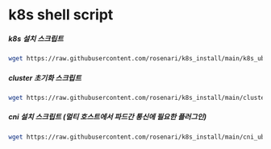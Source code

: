 # k8s shell script

##### k8s 설치 스크립트
```bash
wget https://raw.githubusercontent.com/rosenari/k8s_install/main/k8s_ubuntu_22_04_4.sh && chmod +x k8s_ubuntu_22_04_4.sh && ./k8s_ubuntu_22_04_4.sh
```
##### cluster 초기화 스크립트
```bash
wget https://raw.githubusercontent.com/rosenari/k8s_install/main/cluster_ubuntu_22_04_4.sh && chmod +x cluster_ubuntu_22_04_4.sh && ./cluster_ubuntu_22_04_4.sh
```
##### cni 설치 스크립트 (멀티 호스트에서 파드간 통신에 필요한 플러그인)
```bash
wget https://raw.githubusercontent.com/rosenari/k8s_install/main/cni_ubuntu_22_04_4.sh && chmod +x cni_ubuntu_22_04_4.sh && ./cni_ubuntu_22_04_4.sh
```